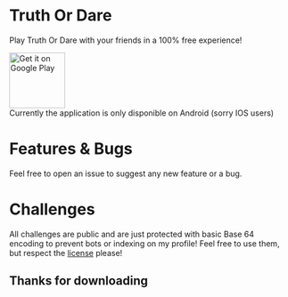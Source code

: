 # Truth Or Dare

Play Truth Or Dare with your friends in a 100% free experience!

<a href='https://play.google.com/store/apps/details?id=dev.vortezz.td'><img alt="Get it on Google Play" height="100" src="https://play.google.com/intl/en_us/badges/static/images/badges/en_badge_web_generic.png"/></a>
<br>
Currently the application is only disponible on Android (sorry IOS users)

# Features & Bugs

Feel free to open an issue to suggest any new feature or a bug.

# Challenges

All challenges are public and are just protected with basic Base 64 encoding to prevent bots or indexing on my profile! Feel free to use them, but respect the [license](./LICENSE.md) please!

## Thanks for downloading